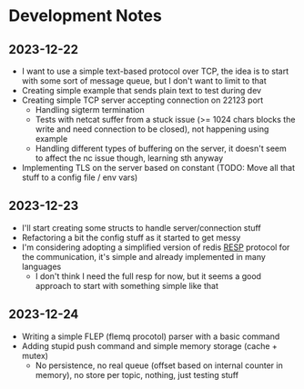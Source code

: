 # Development Notes

## 2023-12-22

- I want to use a simple text-based protocol over TCP, the idea is to start with some sort of message queue, but I don't want to limit to that
- Creating simple example that sends plain text to test during dev
- Creating simple TCP server accepting connection on 22123 port
  - Handling sigterm termination
  - Tests with netcat suffer from a stuck issue (>= 1024 chars blocks the write and need connection to be closed), not happening using example
  - Handling different types of buffering on the server, it doesn't seem to affect the nc issue though, learning sth anyway
- Implementing TLS on the server based on constant (TODO: Move all that stuff to a config file / env vars)

## 2023-12-23

- I'll start creating some structs to handle server/connection stuff
- Refactoring a bit the config stuff as it started to get messy
- I'm considering adopting a simplified version of redis [RESP](https://redis.io/docs/reference/protocol-spec/) protocol for the communication, it's simple and already implemented in many languages
  - I don't think I need the full resp for now, but it seems a good approach to start with something simple like that

## 2023-12-24

- Writing a simple FLEP (flemq procotol) parser with a basic command
- Adding stupid push command and simple memory storage (cache + mutex)
  - No persistence, no real queue (offset based on internal counter in memory), no store per topic, nothing, just testing stuff
